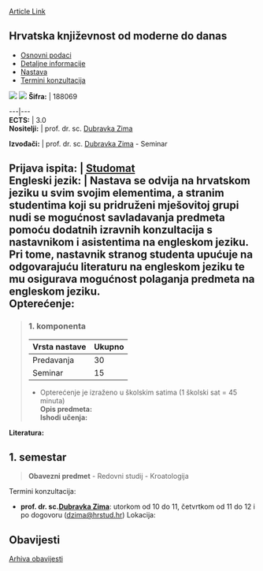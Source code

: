 [Article Link](https://www.fhs.hr/predmet/hkomdd)

## Hrvatska književnost od moderne do danas
  * [Osnovni podaci](https://www.fhs.hr/predmet/hkomdd#v1id-523750_432720_1_0 "Osnovni podaci")
  * [Detaljne informacije](https://www.fhs.hr/predmet/hkomdd#v1id-523750_432720_1_1 "Detaljne informacije")
  * [Nastava](https://www.fhs.hr/predmet/hkomdd#v1id-523750_432720_1_2 "Nastava")
  * [Termini konzultacija](https://www.fhs.hr/predmet/hkomdd#v1id-523750_432720_1_3 "Termini konzultacija")


[![](https://www.fhs.hr/img/flags/gif/hr.gif)](https://www.fhs.hr/predmet/hkomdd) [![](https://www.fhs.hr/img/flags/gif/gb.gif)](https://www.fhs.hr/en/course/mapcl_a)
**Šifra:** |  188069  
  
---|---  
**ECTS:** |  3.0   
**Nositelji:** |  prof. dr. sc. [Dubravka Zima](https://www.fhs.hr/djelatnik/dubravka.zima)   
  
**Izvođači:** |  prof. dr. sc. [Dubravka Zima](https://www.fhs.hr/djelatnik/dubravka.zima) - Seminar  
  
**Prijava ispita:** |  [Studomat](http://www.isvu.hr/studomat)  
**Engleski jezik:** |  Nastava se odvija na hrvatskom jeziku u svim svojim elementima, a stranim studentima koji su pridruženi mješovitoj grupi nudi se mogućnost savladavanja predmeta pomoću dodatnih izravnih konzultacija s nastavnikom i asistentima na engleskom jeziku. Pri tome, nastavnik stranog studenta upućuje na odgovarajuću literaturu na engleskom jeziku te mu osigurava mogućnost polaganja predmeta na engleskom jeziku.   
**Opterećenje:**  
---  
> ### 1. komponenta
> | Vrsta nastave | Ukupno  
> ---|---  
> Predavanja | 30  
> Seminar | 15  
> * Opterećenje je izraženo u školskim satima (1 školski sat = 45 minuta)   
**Opis predmeta:**  
> **Ishodi učenja:**  

  
**Literatura:**  

  
**1. semestar**  
---  
> **Obavezni predmet** - Redovni studij - Kroatologija  
>   
Termini konzultacija: 
  * **prof. dr. sc.[Dubravka Zima](https://www.fhs.hr/djelatnik/dubravka.zima)**: 
utorkom od 10 do 11, četvrtkom od 11 do 12 i po dogovoru (dzima@hrstud.hr)
Lokacija: 


## Obavijesti
[Arhiva obavijesti](https://www.fhs.hr/predmet/hkomdd?@=215pm#news_114311 "Arhiva obavijesti")
